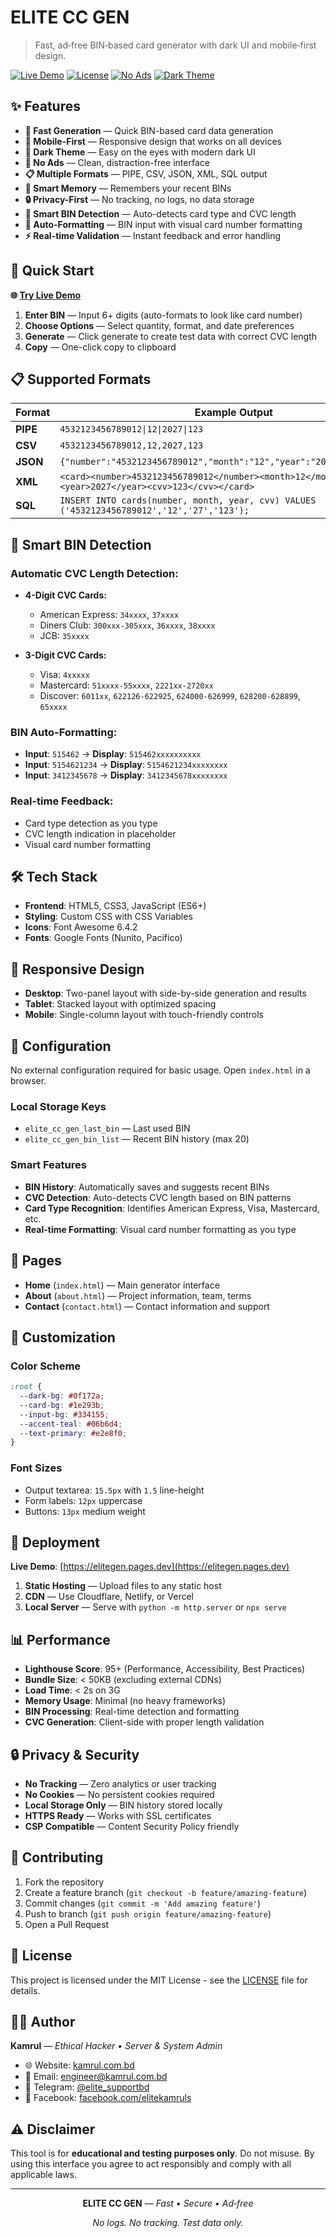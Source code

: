 # ELITE CC GEN

> Fast, ad‑free BIN‑based card generator with dark UI and mobile‑first design.

[![Live Demo](https://img.shields.io/badge/live-demo-brightgreen.svg)](https://elitegen.pages.dev)
[![License](https://img.shields.io/badge/license-MIT-blue.svg)](LICENSE)
[![No Ads](https://img.shields.io/badge/ads-none-green.svg)](#)
[![Dark Theme](https://img.shields.io/badge/theme-dark-000000.svg)](#)

## ✨ Features

- **🚀 Fast Generation** — Quick BIN-based card data generation
- **📱 Mobile-First** — Responsive design that works on all devices
- **🌙 Dark Theme** — Easy on the eyes with modern dark UI
- **🚫 No Ads** — Clean, distraction-free interface
- **📋 Multiple Formats** — PIPE, CSV, JSON, XML, SQL output
- **💾 Smart Memory** — Remembers your recent BINs
- **🔒 Privacy-First** — No tracking, no logs, no data storage
- **🎯 Smart BIN Detection** — Auto-detects card type and CVC length
- **📝 Auto-Formatting** — BIN input with visual card number formatting
- **⚡ Real-time Validation** — Instant feedback and error handling

## 🎯 Quick Start

**🌐 [Try Live Demo](https://elitegen.pages.dev)**

1. **Enter BIN** — Input 6+ digits (auto-formats to look like card number)
2. **Choose Options** — Select quantity, format, and date preferences
3. **Generate** — Click generate to create test data with correct CVC length
4. **Copy** — One-click copy to clipboard

## 📋 Supported Formats

| Format | Example Output |
|--------|----------------|
| **PIPE** | `4532123456789012\|12\|2027\|123` |
| **CSV** | `4532123456789012,12,2027,123` |
| **JSON** | `{"number":"4532123456789012","month":"12","year":"2027","cvv":"123"}` |
| **XML** | `<card><number>4532123456789012</number><month>12</month><year>2027</year><cvv>123</cvv></card>` |
| **SQL** | `INSERT INTO cards(number, month, year, cvv) VALUES ('4532123456789012','12','27','123');` |

## 🎯 Smart BIN Detection

### **Automatic CVC Length Detection:**
- **4-Digit CVC Cards:**
  - American Express: `34xxxx`, `37xxxx`
  - Diners Club: `300xxx-305xxx`, `36xxxx`, `38xxxx`
  - JCB: `35xxxx`

- **3-Digit CVC Cards:**
  - Visa: `4xxxxx`
  - Mastercard: `51xxxx-55xxxx`, `2221xx-2720xx`
  - Discover: `6011xx`, `622126-622925`, `624000-626999`, `628200-628899`, `65xxxx`

### **BIN Auto-Formatting:**
- **Input**: `515462` → **Display**: `515462xxxxxxxxxx`
- **Input**: `5154621234` → **Display**: `5154621234xxxxxxxx`
- **Input**: `3412345678` → **Display**: `3412345678xxxxxxxx`

### **Real-time Feedback:**
- Card type detection as you type
- CVC length indication in placeholder
- Visual card number formatting

## 🛠️ Tech Stack

- **Frontend**: HTML5, CSS3, JavaScript (ES6+)
- **Styling**: Custom CSS with CSS Variables
- **Icons**: Font Awesome 6.4.2
- **Fonts**: Google Fonts (Nunito, Pacifico)

## 📱 Responsive Design

- **Desktop**: Two-panel layout with side-by-side generation and results
- **Tablet**: Stacked layout with optimized spacing
- **Mobile**: Single-column layout with touch-friendly controls

## 🔧 Configuration

No external configuration required for basic usage. Open `index.html` in a browser.

### Local Storage Keys
- `elite_cc_gen_last_bin` — Last used BIN
- `elite_cc_gen_bin_list` — Recent BIN history (max 20)

### Smart Features
- **BIN History**: Automatically saves and suggests recent BINs
- **CVC Detection**: Auto-detects CVC length based on BIN patterns
- **Card Type Recognition**: Identifies American Express, Visa, Mastercard, etc.
- **Real-time Formatting**: Visual card number formatting as you type

## 📄 Pages

- **Home** (`index.html`) — Main generator interface
- **About** (`about.html`) — Project information, team, terms
- **Contact** (`contact.html`) — Contact information and support

## 🎨 Customization

### Color Scheme
```css
:root {
  --dark-bg: #0f172a;
  --card-bg: #1e293b;
  --input-bg: #334155;
  --accent-teal: #06b6d4;
  --text-primary: #e2e8f0;
}
```

### Font Sizes
- Output textarea: `15.5px` with `1.5` line-height
- Form labels: `12px` uppercase
- Buttons: `13px` medium weight

## 🚀 Deployment

**Live Demo**: [https://elitegen.pages.dev](https://elitegen.pages.dev)

1. **Static Hosting** — Upload files to any static host
2. **CDN** — Use Cloudflare, Netlify, or Vercel
3. **Local Server** — Serve with `python -m http.server` or `npx serve`

## 📊 Performance

- **Lighthouse Score**: 95+ (Performance, Accessibility, Best Practices)
- **Bundle Size**: < 50KB (excluding external CDNs)
- **Load Time**: < 2s on 3G
- **Memory Usage**: Minimal (no heavy frameworks)
- **BIN Processing**: Real-time detection and formatting
- **CVC Generation**: Client-side with proper length validation

## 🔒 Privacy & Security

- **No Tracking** — Zero analytics or user tracking
- **No Cookies** — No persistent cookies required
- **Local Storage Only** — BIN history stored locally
- **HTTPS Ready** — Works with SSL certificates
- **CSP Compatible** — Content Security Policy friendly

## 🤝 Contributing

1. Fork the repository
2. Create a feature branch (`git checkout -b feature/amazing-feature`)
3. Commit changes (`git commit -m 'Add amazing feature'`)
4. Push to branch (`git push origin feature/amazing-feature`)
5. Open a Pull Request

## 📝 License

This project is licensed under the MIT License - see the [LICENSE](LICENSE) file for details.

## 👨‍💻 Author

**Kamrul** — *Ethical Hacker • Server & System Admin*

- 🌐 Website: [kamrul.com.bd](https://kamrul.com.bd)
- 📧 Email: [engineer@kamrul.com.bd](mailto:engineer@kamrul.com.bd)
- 💬 Telegram: [@elite_supportbd](https://t.me/elite_supportbd)
- 📘 Facebook: [facebook.com/elitekamruls](https://facebook.com/elitekamruls)

## ⚠️ Disclaimer

This tool is for **educational and testing purposes only**. Do not misuse. By using this interface you agree to act responsibly and comply with all applicable laws.

---

<div align="center">

**ELITE CC GEN** — *Fast • Secure • Ad‑free*

*No logs. No tracking. Test data only.*

</div>
